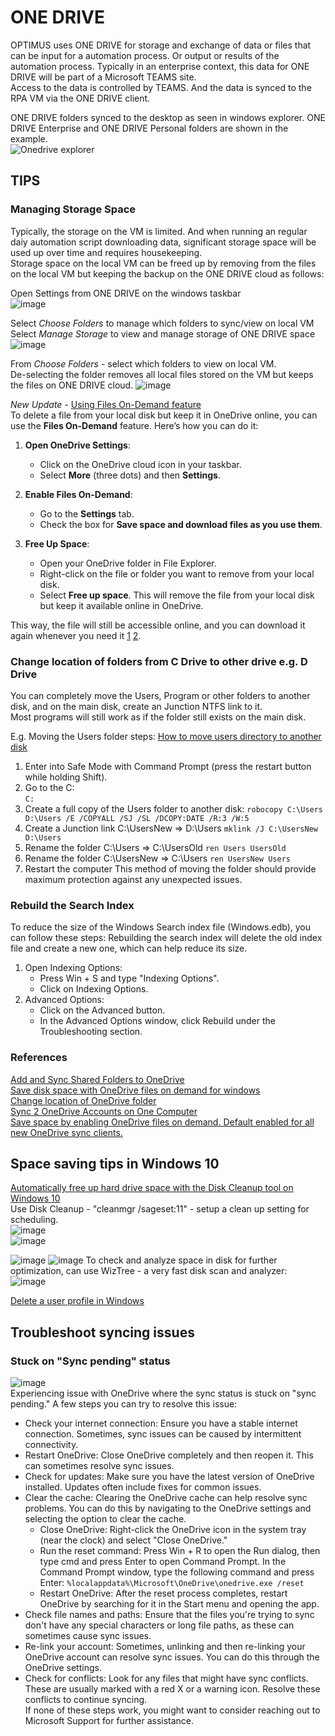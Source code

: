 # ONE DRIVE
OPTIMUS uses ONE DRIVE for storage and exchange of data or files that can be input for a automation process.  Or output or results of the automation process.
Typically in an enterprise context, this data for ONE DRIVE will be part of a Microsoft TEAMS site.  
Access to the data is controlled by TEAMS.  And the data is synced to the RPA VM via the ONE DRIVE client.  
  
ONE DRIVE folders synced to the desktop as seen in windows explorer. ONE DRIVE Enterprise and ONE DRIVE Personal folders are shown in the example.  
![Onedrive explorer](https://user-images.githubusercontent.com/115925194/213614115-c5c2850c-8161-4a2b-9b1c-0e697540b81e.png)

## TIPS
### Managing Storage Space
Typically, the storage on the VM is limited.  And when running an regular daiy automation script downloading data, significant storage space will be used up over time and requires housekeeping.  
Storage space on the local VM can be freed up by removing from the files on the local VM but keeping the backup on the ONE DRIVE cloud as follows:  
  
Open Settings from ONE DRIVE on the windows taskbar  
![image](https://user-images.githubusercontent.com/115925194/213614712-281201cb-441a-444d-babb-b72a278f5f9f.png)
  
Select *Choose Folders* to manage which folders to sync/view on local VM  
Select *Manage Storage* to view and manage storage of ONE DRIVE space  
![image](https://user-images.githubusercontent.com/115925194/213614969-1bab630a-3b1d-4970-b9fd-fb281d7d3d49.png)
  
From *Choose Folders* - select which folders to view on local VM.  
De-selecting the folder removes all local files stored on the VM but keeps the files on ONE DRIVE cloud.
![image](https://user-images.githubusercontent.com/115925194/213615093-0f2da478-e31c-4325-a370-7d6fd2ead968.png)  

*New Update* -
[Using Files On-Demand feature](https://support.microsoft.com/en-us/office/save-disk-space-with-onedrive-files-on-demand-for-windows-0e6860d3-d9f3-4971-b321-7092438fb38e)  
To delete a file from your local disk but keep it in OneDrive online, you can use the **Files On-Demand** feature. Here’s how you can do it:

1. **Open OneDrive Settings**:
   - Click on the OneDrive cloud icon in your taskbar.
   - Select **More** (three dots) and then **Settings**.

2. **Enable Files On-Demand**:
   - Go to the **Settings** tab.
   - Check the box for **Save space and download files as you use them**.

3. **Free Up Space**:
   - Open your OneDrive folder in File Explorer.
   - Right-click on the file or folder you want to remove from your local disk.
   - Select **Free up space**. This will remove the file from your local disk but keep it available online in OneDrive.

This way, the file will still be accessible online, and you can download it again whenever you need it [1](https://answers.microsoft.com/en-us/msoffice/forum/all/deleting-files-from-pc-without-losing-them-on/d330b3ab-f9ec-4fda-94da-dcfa854588fb) [2](https://answers.microsoft.com/en-us/msoffice/forum/all/remove-from-onedrive-but-keep-on-computer/ec2d7527-681e-4c90-8231-1cff5379ff5d).  

### Change location of folders from C Drive to other drive e.g. D Drive
You can completely move the Users, Program or other folders to another disk, and on the main disk, create an Junction NTFS link to it.  
Most programs will still work as if the folder still exists on the main disk.  

E.g. Moving the Users folder steps:
[How to move users directory to another disk](https://superuser.com/questions/1777206/how-to-move-users-directory-to-another-disk)  
1. Enter into Safe Mode with Command Prompt (press the restart button while holding Shift).
2. Go to the C:\
`C:`
3. Create a full copy of the Users folder to another disk:
`robocopy C:\Users D:\Users /E /COPYALL /SJ /SL /DCOPY:DATE /R:3 /W:5`
4. Create a Junction link C:\UsersNew => D:\Users
`mklink /J C:\UsersNew D:\Users`
5. Rename the folder C:\Users => C:\UsersOld
`ren Users UsersOld`
6. Rename the folder C:\UsersNew => C:\Users
`ren UsersNew Users`
7. Restart the computer
This method of moving the folder should provide maximum protection against any unexpected issues.  

### Rebuild the Search Index    
To reduce the size of the Windows Search index file (Windows.edb), you can follow these steps:
Rebuilding the search index will delete the old index file and create a new one, which can help reduce its size.  
1. Open Indexing Options:
   - Press Win + S and type "Indexing Options".
   - Click on Indexing Options.
2. Advanced Options:
   - Click on the Advanced button.
   - In the Advanced Options window, click Rebuild under the Troubleshooting section.

### References
[Add and Sync Shared Folders to OneDrive](https://support.microsoft.com/en-us/office/add-and-sync-shared-folders-to-onedrive-for-home-8a63cd47-1526-4cd8-bd09-ee3f9bfc1504)  
[Save disk space with OneDrive files on demand for windows](https://support.microsoft.com/en-us/office/save-disk-space-with-onedrive-files-on-demand-for-windows-0e6860d3-d9f3-4971-b321-7092438fb38e)  
[Change location of OneDrive folder](https://support.microsoft.com/en-us/office/change-the-location-of-your-onedrive-folder-f386fb81-1461-40a7-be2c-712676b2c4ae)  
[Sync 2 OneDrive Accounts on One Computer](https://www.multcloud.com/tutorials/sync-two-onedrive-accounts-1004.html#:~:text=Yes%2C%20you%20can%20sync%20two,for%20work%20or%20school%20accounts.)  
[Save space by enabling OneDrive files on demand. Default enabled for all new OneDrive sync clients.](https://support.microsoft.com/en-us/office/save-disk-space-with-onedrive-files-on-demand-for-windows-0e6860d3-d9f3-4971-b321-7092438fb38e)

## Space saving tips in Windows 10
[Automatically free up hard drive space with the Disk Cleanup tool on Windows 10](https://www.windowscentral.com/how-automate-disk-cleanup-tool-windows-10)  
Use Disk Cleanup - "cleanmgr /sageset:11" - setup a clean up setting for scheduling.  
![image](https://github.com/user-attachments/assets/366b2fb3-ff15-4093-94cb-4d0983a9969a)  
![image](https://github.com/user-attachments/assets/87c99e4d-eb0c-42b5-b4de-ea2d5a5ac264)  

![image](https://github.com/ray-oh/OptimusEnterprise/assets/115925194/8ec4c3ad-8c14-4ee9-81d8-566184e2bf78)
![image](https://github.com/ray-oh/OptimusEnterprise/assets/115925194/c19e0567-2fb9-4241-9d86-4e79b1a1155f)
To check and analyze space in disk for further optimization, can use WizTree - a very fast disk scan and analyzer:  
![image](https://github.com/user-attachments/assets/f86af4d1-c5bb-4708-9698-797cebfbb8ad)  

[Delete a user profile in Windows](https://learn.microsoft.com/en-us/troubleshoot/windows-server/user-profiles-and-logon/delete-user-profile)

## Troubleshoot syncing issues  
### Stuck on "Sync pending" status
![image](https://github.com/user-attachments/assets/b3421bb5-33e6-4c05-8915-f742b74d53e5)  
Experiencing issue with OneDrive where the sync status is stuck on "sync pending." A few steps you can try to resolve this issue:  
- Check your internet connection: Ensure you have a stable internet connection. Sometimes, sync issues can be caused by intermittent connectivity.  
- Restart OneDrive: Close OneDrive completely and then reopen it. This can sometimes resolve sync issues.  
- Check for updates: Make sure you have the latest version of OneDrive installed. Updates often include fixes for common issues.  
- Clear the cache: Clearing the OneDrive cache can help resolve sync problems. You can do this by navigating to the OneDrive settings and selecting the option to clear the cache.
    - Close OneDrive: Right-click the OneDrive icon in the system tray (near the clock) and select "Close OneDrive."  
    - Run the reset command: Press Win + R to open the Run dialog, then type cmd and press Enter to open Command Prompt. In the Command Prompt window, type the following command and press Enter:  `%localappdata%\Microsoft\OneDrive\onedrive.exe /reset`  
    - Restart OneDrive: After the reset process completes, restart OneDrive by searching for it in the Start menu and opening the app.
- Check file names and paths: Ensure that the files you're trying to sync don't have any special characters or long file paths, as these can sometimes cause sync issues.  
- Re-link your account: Sometimes, unlinking and then re-linking your OneDrive account can resolve sync issues. You can do this through the OneDrive settings.  
- Check for conflicts: Look for any files that might have sync conflicts. These are usually marked with a red X or a warning icon. Resolve these conflicts to continue syncing.  
If none of these steps work, you might want to consider reaching out to Microsoft Support for further assistance.  
